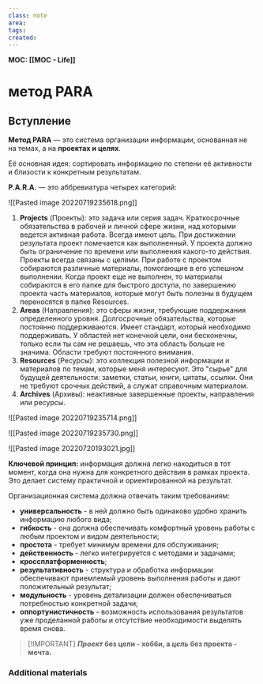 ```yaml
---
class: note
area:
tags:
created:
---
```

**MOC: [[MOC - Life]]**

# метод PARA

## Вступление

**Метод PARA** — это система организации информации, основанная не на темах, а на **проектах и целях**.

Её основная идея: сортировать информацию по степени её активности и близости к конкретным результатам.

**P.A.R.A.** — это аббревиатура четырех категорий:

![[Pasted image 20220719235618.png]]

1.  **Projects** (Проекты): это задача или серия задач. Краткосрочные обязательства в рабочей и личной сфере жизни, над которыми ведется активная работа. Всегда имеют цель. При достижении результата проект помечается как выполненный. У проекта должно быть ограничение по времени или выполнения какого-то действия.  Проекты всегда связаны с целями. При работе с проектом собираются различные материалы, помогающие в его успешном выполнении. Когда проект еще не выполнен, то материалы собираются в его папке для быстрого доступа, по завершению проекта часть материалов, которые могут быть полезны в будущем переносятся в папке Resources.
2.  **Areas** (Направления): это сферы жизни, требующие поддержания определенного уровня. Долгосрочные обязательства, которые постоянно поддерживаются. Имеет стандарт, который необходимо поддерживать. У областей нет конечной цели, они бесконечны, только если ты сам не решаешь, что эта область больше не значима. Области требуют постоянного внимания.
3.  **Resources** (Ресурсы): это коллекция полезной информации и материалов по темам, которые меня интересуют. Это "сырье" для будущей деятельности: заметки, статьи, книги, цитаты, ссылки. Они не требуют срочных действий, а служат справочным материалом.
4.  **Archives** (Архивы): неактивные завершенные проекты, направления или ресурсы.

![[Pasted image 20220719235714.png]]

![[Pasted image 20220719235730.png]]

![[Pasted image 20220720193021.jpg]]

**Ключевой принцип:** информация должна легко находиться в тот момент, когда она нужна для конкретного действия в рамках проекта. Это делает систему практичной и ориентированной на результат.

Организационная система должна отвечать таким требованиям:
- **универсальность** - в ней должно быть одинаково удобно хранить информацию любого вида;
- **гибкость** - она должна обеспечивать комфортный уровень работы с любым проектом и видом деятельности;
- **простота** - требует минимум времени для обслуживания;
- **действенность** - легко интегрируется с методами и задачами;
- **кроссплатформенность**;
- **результативность** - структура и обработка информации обеспечивают приемлемый уровень выполнения работы и дают положительный результат;
- **модульность** - уровень детализации должен обеспечиваться потребностью конкретной задачи;
- **оппортунистичность** - возможность использования результатов уже проделанной работы и отсутствие необходимости выделять время снова.

> [!IMPORTANT] **_Проект_ без цели - хобби, а _цель_ без проекта - мечта.**






### Additional materials